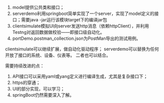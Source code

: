 1. model提供公共类和接口；
2. serverdemo利用springboot简单实现了一个server，实现了model定义的接口；需要java -jar运行该模块target下的编译jar包
3. clientsimulate模拟UI向server发送http消息（依赖httpClient），并利用Testng对返回数据做校验——即接口级自动化。
4. portDemo.postman_collection.json为PostMan导出的测试用例。

clientsimulate可以继续扩展，做自动化驱动程序；
serverdemo可以替换为任何开放了接口的系统、设备、仪表等。
二者也可以结合。

需要持续改进的点：
1. API接口可以采用yaml或yang定义进行编译生成，尤其是复杂接口下；
2. https的穿通；
3. UI的部分实现，可以学习；
4. springBoot仍然需要深入了解。
